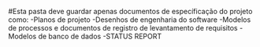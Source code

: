 #Esta pasta deve guardar apenas documentos de específicação do projeto como:
-Planos de projeto
-Desenhos de engenharia do software
-Modelos de processos e documentos de registro de levantamento de requisitos 
-Modelos de banco de dados
-STATUS REPORT